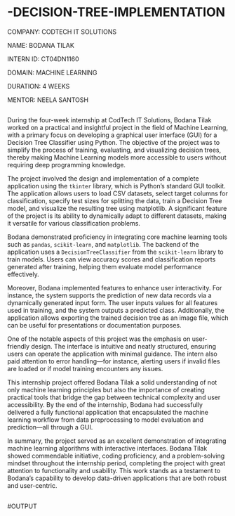 # -DECISION-TREE-IMPLEMENTATION

COMPANY: CODTECH IT SOLUTIONS

NAME: BODANA TILAK

INTERN ID: CT04DN1160

DOMAIN: MACHINE LEARNING

DURATION: 4 WEEKS

MENTOR: NEELA SANTOSH

##
During the four-week internship at CodTech IT Solutions, Bodana Tilak worked on a practical and insightful project in the field of Machine Learning, with a primary focus on developing a graphical user interface (GUI) for a Decision Tree Classifier using Python. The objective of the project was to simplify the process of training, evaluating, and visualizing decision trees, thereby making Machine Learning models more accessible to users without requiring deep programming knowledge.

The project involved the design and implementation of a complete application using the `tkinter` library, which is Python’s standard GUI toolkit. The application allows users to load CSV datasets, select target columns for classification, specify test sizes for splitting the data, train a Decision Tree model, and visualize the resulting tree using matplotlib. A significant feature of the project is its ability to dynamically adapt to different datasets, making it versatile for various classification problems.

Bodana demonstrated proficiency in integrating core machine learning tools such as `pandas`, `scikit-learn`, and `matplotlib`. The backend of the application uses a `DecisionTreeClassifier` from the `scikit-learn` library to train models. Users can view accuracy scores and classification reports generated after training, helping them evaluate model performance effectively.

Moreover, Bodana implemented features to enhance user interactivity. For instance, the system supports the prediction of new data records via a dynamically generated input form. The user inputs values for all features used in training, and the system outputs a predicted class. Additionally, the application allows exporting the trained decision tree as an image file, which can be useful for presentations or documentation purposes.

One of the notable aspects of this project was the emphasis on user-friendly design. The interface is intuitive and neatly structured, ensuring users can operate the application with minimal guidance. The intern also paid attention to error handling—for instance, alerting users if invalid files are loaded or if model training encounters any issues.

This internship project offered Bodana Tilak a solid understanding of not only machine learning principles but also the importance of creating practical tools that bridge the gap between technical complexity and user accessibility. By the end of the internship, Bodana had successfully delivered a fully functional application that encapsulated the machine learning workflow from data preprocessing to model evaluation and prediction—all through a GUI.

In summary, the project served as an excellent demonstration of integrating machine learning algorithms with interactive interfaces. Bodana Tilak showed commendable initiative, coding proficiency, and a problem-solving mindset throughout the internship period, completing the project with great attention to functionality and usability. This work stands as a testament to Bodana’s capability to develop data-driven applications that are both robust and user-centric.
##

#OUTPUT
